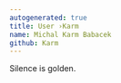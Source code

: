```yaml
---
autogenerated: true
title: User ›Karm
name: Michal Karm Babacek
github: Karm
---
```


Silence is golden.
